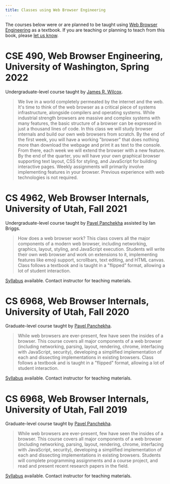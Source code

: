 ```yaml
---
title: Classes using Web Browser Engineering
...
```


The courses below were or are planned to be taught using [Web Browser
Engineering](index.md) as a textbook. If you are teaching or planning
to teach from this book, please [let us know][contact].

[contact]: mailto:author@browser.engineering

# CSE 490, Web Browser Engineering, University of Washington, Spring 2022

Undergraduate-level course taught by [James R. Wilcox](https://jamesrwilcox.com).

> We live in a world completely permeated by the internet and the web.
> It's time to think of the web browser as a critical piece of systems
> infrastructure, alongside compilers and operating systems. While
> industrial strength browsers are massive and complex systems with
> many features, the basic structure of a browser can be expressed in
> just a thousand lines of code. In this class we will study browser
> internals and build our own web browsers from scratch. By the end of
> the first week, you will have a working "browser" that does nothing
> more than download the webpage and print it as text to the console.
> From there, each week we will extend the browser with a new feature.
> By the end of the quarter, you will have your own graphical browser
> supporting text layout, CSS for styling, and JavaScript for building
> interactive pages. Weekly assignments will primarily involve
> implementing features in your browser. Previous experience with web
> technologies is not required.

# CS 4962, Web Browser Internals, University of Utah, Fall 2021

Undergraduate-level course taught by [Pavel
Panchekha](https://pavpanchekha.com) assisted by Ian Briggs.

> How does a web browser work? This class covers all the major
> components of a modern web browser, including networking, graphics,
> layout, styling, and JavaScript execution. Students will write their
> own web browser and work on extensions to it, implementing features
> like emoji support, scrollbars, text editing, and HTML canvas. Class
> follows a textbook and is taught in a "flipped" format, allowing a
> lot of student interaction.

[Syllabus](https://pavpanchekha.com/teach/wbe-fa21-syllabus.pdf)
available. Contact instructor for teaching materials.


# CS 6968, Web Browser Internals, University of Utah, Fall 2020

Graduate-level course taught by [Pavel Panchekha](https://pavpanchekha.com).

> While web browsers are ever-present, few have seen the insides of a
> browser. This course covers all major components of a web browser
> (including networking, parsing, layout, rendering, chrome,
> interfacing with JavaScript, security), developing a simplified
> implementation of each and dissecting implementations in existing
> browsers. Class follows a textbook and is taught in a "flipped"
> format, allowing a lot of student interaction.

[Syllabus](https://pavpanchekha.com/teach/wbe-fa20-syllabus.pdf)
available. Contact instructor for teaching materials.

# CS 6968, Web Browser Internals, University of Utah, Fall 2019

Graduate-level course taught by [Pavel Panchekha](https://pavpanchekha.com).

> While web browsers are ever-present, few have seen the insides of a
> browser. This course covers all major components of a web browser
> (including networking, parsing, layout, rendering, chrome,
> interfacing with JavaScript, security), developing a simplified
> implementation of each and dissecting implementations in existing
> browsers. Students will complete programming assignments and a
> course project, and read and present recent research papers in the
> field.

[Syllabus](https://pavpanchekha.com/teach/wbe-fa19-syllabus.pdf)
available. Contact instructor for teaching materials.
